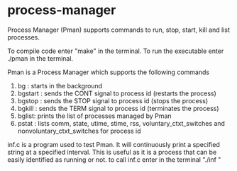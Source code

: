 # process-manager
Process Manager (Pman) supports commands to run, stop, start, kill and list processes.

To compile code enter "make" in the terminal.
To run the executable enter ./pman in the terminal.

Pman is a Process Manager which supports the following commands
1. bg <cmd>: starts <cmd> in the background
2. bgstart <pid>: sends the CONT signal to process id <pid> (restarts the process)
3. bgstop <pid>: sends the STOP signal to process id <pid> (stops the process)
4. bgkill <pid>: sends the TERM signal to process id <pid> (terminates the process)
5. bglist: prints the list of processes managed by Pman
6. pstat <pid>: lists comm, state, utime, stime, rss, voluntary_ctxt_switches and nonvoluntary_ctxt_switches for process id <pid>
  

  
  
inf.c is a program used to test Pman. It will continuously print a specified string at a specified interval. This is useful as it is a process that can be easily identified as running or not.
to call inf.c enter in the terminal "./inf <string-to-print> <interval>"
